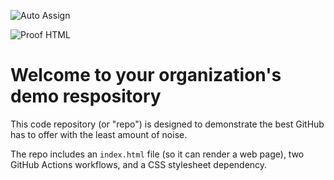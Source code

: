 ![Auto Assign](https://github.com/Cesar-Mendoza-V/demo-repository/actions/workflows/auto-assign.yml/badge.svg)

![Proof HTML](https://github.com/Cesar-Mendoza-V/demo-repository/actions/workflows/proof-html.yml/badge.svg)

# Welcome to your organization's demo respository
This code repository (or "repo") is designed to demonstrate the best GitHub has to offer with the least amount of noise.

The repo includes an `index.html` file (so it can render a web page), two GitHub Actions workflows, and a CSS stylesheet dependency.
